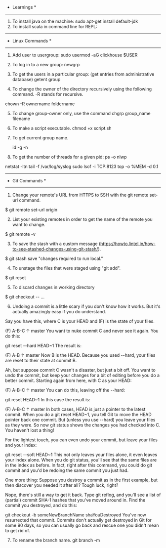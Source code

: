 * Learnings *
-----------------
1. To install java on the machine:
	sudo apt-get install default-jdk
2. To install scala in command line for REPL:

-----------------------------------------------------------------------------------------------------------------------

* Linux Commands *
-----------------
1) Add user to usergroup:
	sudo usermod -aG clickhouse $USER

2) To log in to a new group: 
	newgrp <groupname>

3) To get the users in a particular group: (get entries from administrative database)
	getent group <groupname>

4) To change the owner of the directory recursively using the following command. -R stands for recursive.

  chown -R ownername foldername

5) To change group-owner only, use the command
  chgrp group_name filename

6) To make a script executable.
	chmod +x script.sh

7) To get current group name.

    id -g -n

8) To get the number of threads for a given pid:
    ps -o nlwp <pid>


netstat -ltn
tail -f /var/log/syslog
sudo lsof -i TCP:8123
top -o %MEM -d 0.1
	
-------------------------------------------------------------------------------------------

* Git Commands *
-----------------
1) Change your remote's URL from HTTPS to SSH with the git remote set-url command.

$ git remote set-url origin <remote-url>

2) List your existing remotes in order to get the name of the remote you want to change.

$ git remote -v

3) To save the stash with a custom message (https://howto.lintel.in/how-to-see-stashed-changes-using-git-stash/).

$ git stash save "changes required to run local."

4) To unstage the files that were staged using "git add".

$ git reset 

5) To discard changes in working directory

$ git checkout -- <file>...


6) Undoing a commit is a little scary if you don't know how it works. But it's actually amazingly easy if you do understand.

Say you have this, where C is your HEAD and (F) is the state of your files.

   (F)
A-B-C
    ↑
  master
You want to nuke commit C and never see it again. You do this:

git reset --hard HEAD~1
The result is:

 (F)
A-B
  ↑
master
Now B is the HEAD. Because you used --hard, your files are reset to their state at commit B.

Ah, but suppose commit C wasn't a disaster, but just a bit off. You want to undo the commit, but keep your changes for a bit of editing before you do a better commit. Starting again from here, with C as your HEAD:

   (F)
A-B-C
    ↑
  master
You can do this, leaving off the --hard:

git reset HEAD~1
In this case the result is:

   (F)
A-B-C
  ↑
master
In both cases, HEAD is just a pointer to the latest commit. When you do a git reset HEAD~1, you tell Git to move the HEAD pointer back one commit. But (unless you use --hard) you leave your files as they were. So now git status shows the changes you had checked into C. You haven't lost a thing!

For the lightest touch, you can even undo your commit, but leave your files and your index:

git reset --soft HEAD~1
This not only leaves your files alone, it even leaves your index alone. When you do git status, you'll see that the same files are in the index as before. In fact, right after this command, you could do git commit and you'd be redoing the same commit you just had.

One more thing: Suppose you destroy a commit as in the first example, but then discover you needed it after all? Tough luck, right?

Nope, there's still a way to get it back. Type git reflog, and you'll see a list of (partial) commit SHA-1 hashes that you've moved around in. Find the commit you destroyed, and do this:

git checkout -b someNewBranchName shaYouDestroyed
You've now resurrected that commit. Commits don't actually get destroyed in Git for some 90 days, so you can usually go back and rescue one you didn't mean to get rid of.

7) To rename the branch name.
 git branch -m <oldname> <newname>

